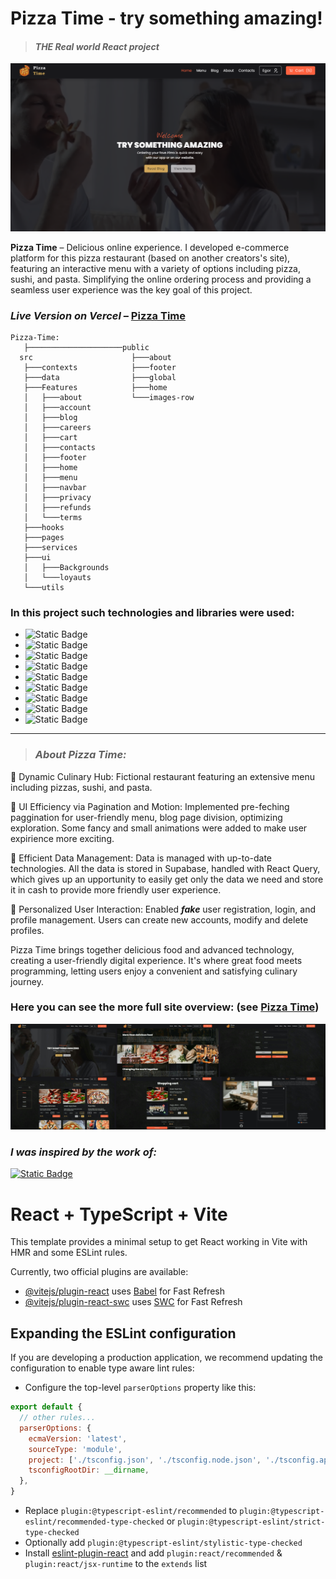 # Pizza Time - try something amazing!

> #### _THE Real world React project_

<img src="https://github.com/Egormity/pizza-time/blob/master/assets/Preview-main.png?raw=true"/>

**Pizza Time** &ndash; Delicious online experience. I developed e-commerce platform for this pizza restaurant (based on another creators's site), featuring an interactive menu with a variety of options including pizza, sushi, and pasta. Simplifying the online ordering process and providing a seamless user experience was the key goal of this project.

### **_Live Version on Vercel_** &ndash; **[Pizza Time](https://egormity-pizza-time.vercel.app)**

```
Pizza-Time:
   ├─────────────────────public
  src                      ├───about
   ├───contexts            ├───footer
   ├───data                ├───global
   ├───Features            ├───home
   │   ├───about           └───images-row
   │   ├───account
   │   ├───blog
   │   ├───careers
   │   ├───cart
   │   ├───contacts
   │   ├───footer
   │   ├───home
   │   ├───menu
   │   ├───navbar
   │   ├───privacy
   │   ├───refunds
   │   └───terms
   ├───hooks
   ├───pages
   ├───services
   ├───ui
   │   ├───Backgrounds
   │   └───loyauts
   └───utils
```


### In this project such technologies and libraries were used:

- <img alt="Static Badge" src="https://img.shields.io/badge/ReactTypescript-as_main_idea_of_this_work-8A2BE2">
- <img alt="Static Badge" src="https://img.shields.io/badge/Vite-for_local_devolopment_server_and_compilor-8A2BE2">
- <img alt="Static Badge" src="https://img.shields.io/badge/React_Query-for_recieving_and_manipulating_with_data_from_backend-8A2BE2">
- <img alt="Static Badge" src="https://img.shields.io/badge/React_Router-for_handling_page_routing-8A2BE2">
- <img alt="Static Badge" src="https://img.shields.io/badge/React_Hook_Form-for_handling_form-8A2BE2">
- <img alt="Static Badge" src="https://img.shields.io/badge/React_Icons-for_awesome_icons-8A2BE2">
- <img alt="Static Badge" src="https://img.shields.io/badge/React_Hot_Toast-for_pretty_and_easy_to_use_toasts-8A2BE2">
- <img alt="Static Badge" src="https://img.shields.io/badge/Tailwind-for_styling-8A2BE2">
- <img alt="Static Badge" src="https://img.shields.io/badge/Local_Storage-for_storing_fake_cart_and_user_registration-8A2BE2">

<!-- - ReactTypescript - as main idea of this work
- Vite - for local devolopment server and compilor
- Supabase - for "backend"
- React Query - for recieving and manipulating with data from backend
- React Router - for handling page routing
- React Hook Form - for handling form
- React Icons - for awesome icons
- React Hot Toast - for pretty and easy to use toasts
- Tailwind - for styling
- Local Storage - for storing fake cart and user registration -->

---

> ### _About Pizza Time:_

🍕 Dynamic Culinary Hub: Fictional restaurant featuring an extensive menu including pizzas, sushi, and pasta.

🎇 UI Efficiency via Pagination and Motion: Implemented pre-feching paggination for user-friendly menu, blog page division, optimizing exploration. Some fancy and small animations were added to make user expirience more exciting.

📑 Efficient Data Management: Data is managed with up-to-date technologies. All the data is stored in Supabase, handled with React Query, which gives up an upportunity to easily get only the data we need and store it in cash to provide more friendly user experience.

👤 Personalized User Interaction: Enabled ***fake*** user registration, login, and profile management. Users can create new accounts, modify and delete profiles.

Pizza Time brings together delicious food and advanced technology, creating a user-friendly digital experience. It's where great food meets programming, letting users enjoy a convenient and satisfying culinary journey.

### Here you can see the more full site overview: (see [Pizza Time](https://egormity-pizza-time.vercel.app))

<img src="https://github.com/Egormity/pizza-time/blob/master/assets/Full-preview.jpg?raw=true"/>

### _I was inspired by the work of:_

<a target="_blanc" href="https://github.com/catherineisonline/pizza-time-with-react">
  <img alt="Static Badge" src="https://img.shields.io/badge/Catherine_Isonline-git-8A2BE2">
</a>

###
###
###

# React + TypeScript + Vite

This template provides a minimal setup to get React working in Vite with HMR and some ESLint rules.

Currently, two official plugins are available:

- [@vitejs/plugin-react](https://github.com/vitejs/vite-plugin-react/blob/main/packages/plugin-react/README.md) uses [Babel](https://babeljs.io/) for Fast Refresh
- [@vitejs/plugin-react-swc](https://github.com/vitejs/vite-plugin-react-swc) uses [SWC](https://swc.rs/) for Fast Refresh

## Expanding the ESLint configuration

If you are developing a production application, we recommend updating the configuration to enable type aware lint rules:

- Configure the top-level `parserOptions` property like this:

```js
export default {
  // other rules...
  parserOptions: {
    ecmaVersion: 'latest',
    sourceType: 'module',
    project: ['./tsconfig.json', './tsconfig.node.json', './tsconfig.app.json'],
    tsconfigRootDir: __dirname,
  },
}
```

- Replace `plugin:@typescript-eslint/recommended` to `plugin:@typescript-eslint/recommended-type-checked` or `plugin:@typescript-eslint/strict-type-checked`
- Optionally add `plugin:@typescript-eslint/stylistic-type-checked`
- Install [eslint-plugin-react](https://github.com/jsx-eslint/eslint-plugin-react) and add `plugin:react/recommended` & `plugin:react/jsx-runtime` to the `extends` list
